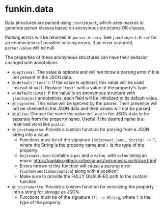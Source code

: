 # funkin.data

Data structures are parsed using `json2object`, which uses macros to generate parser classes based on anonymous structures OR classes.

Parsing errors will be returned in `parser.errors`. See `json2object.Error` for an enumeration of possible parsing errors. If an error occurred, `parser.value` will be null.

The properties of these anonymous structures can have their behavior changed with annotations:

- `@:optional`: The value is optional and will not throw a parsing error if it is not present in the JSON data.
- `@:default("test")`: If the value is optional, this value will be used instead of `null`. Replace `"test"` with a value of the property's type.
- `@:default(auto)`: If the value is an anonymous structure with `json2object` annotations, each field will be initialized to its default value.
- `@:jignored`: This value will be ignored by the parser. Their presence will not be checked in the JSON data and their values will not be parsed.
- `@:alias`: Choose the name the value will use in the JSON data to be separate from the property name. Useful if the desired name is a reserved word like `public`.
- `@:jcustomparse`: Provide a custom function for parsing from a JSON string into a value.
  - Functions must be of the signature `(hxjsonast.Json, String) -> T`, where the String is the property name and `T` is the type of the property.
  - `hxjsonast.Json` contains a `pos` and a `value`, with `value` being an enum: https://nadako.github.io/hxjsonast/hxjsonast/JsonValue.html
  - Errors thrown in this function will cause a parsing error (`CustomFunctionException`) along with a position!
  - Make sure to provide the FULLY QUALIFIED path to the custom function.
- `@:jcustomwrite`: Provide a custom function for serializing the property into a string for storage as JSON.
  - Functions must be of the signature `(T) -> String`, where `T` is the type of the property.

